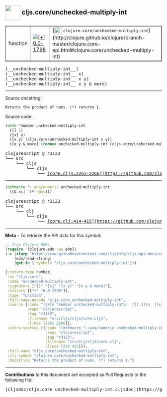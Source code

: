 ## <img width="48px" valign="middle" src="http://i.imgur.com/Hi20huC.png"> cljs.core/unchecked-multiply-int

 <table border="1">
<tr>

<td>function</td>
<td><a href="https://github.com/cljsinfo/cljs-api-docs/tree/0.0-1798"><img valign="middle" alt="[+] 0.0-1798" src="https://img.shields.io/badge/+-0.0--1798-lightgrey.svg"></a> </td>
<td>
[<img height="24px" valign="middle" src="http://i.imgur.com/1GjPKvB.png"> <samp>clojure.core/unchecked-multiply-int</samp>](http://clojure.github.io/clojure/branch-master/clojure.core-api.html#clojure.core/unchecked-multiply-int)
</td>
</tr>
</table>

 <samp>
(__unchecked-multiply-int__)<br>
</samp>
 <samp>
(__unchecked-multiply-int__ x)<br>
</samp>
 <samp>
(__unchecked-multiply-int__ x y)<br>
</samp>
 <samp>
(__unchecked-multiply-int__ x y & more)<br>
</samp>

---




Source docstring:

```
Returns the product of nums. (*) returns 1.
```

Source code:

```clj
(defn ^number unchecked-multiply-int
  ([] 1)
  ([x] x)
  ([x y] (cljs.core/unchecked-multiply-int x y))
  ([x y & more] (reduce unchecked-multiply-int (cljs.core/unchecked-multiply-int x y) more)))
```

 <pre>
clojurescript @ r3123
└── src
    └── cljs
        └── cljs
            └── <ins>[core.cljs:2261-2266](https://github.com/clojure/clojurescript/blob/r3123/src/cljs/cljs/core.cljs#L2261-L2266)</ins>
</pre>


---

```clj
(defmacro ^::ana/numeric unchecked-multiply-int
  ([& xs] `(* ~@xs)))
```

 <pre>
clojurescript @ r3123
└── src
    └── clj
        └── cljs
            └── <ins>[core.clj:414-415](https://github.com/clojure/clojurescript/blob/r3123/src/clj/cljs/core.clj#L414-L415)</ins>
</pre>

---

__Meta__ - To retrieve the API data for this symbol:

```clj
;; from Clojure REPL
(require '[clojure.edn :as edn])
(-> (slurp "https://raw.githubusercontent.com/cljsinfo/cljs-api-docs/catalog/cljs-api.edn")
    (edn/read-string)
    (get-in [:symbols "cljs.core/unchecked-multiply-int"]))
```

```clj
{:return-type number,
 :ns "cljs.core",
 :name "unchecked-multiply-int",
 :signature ["[]" "[x]" "[x y]" "[x y & more]"],
 :history [["+" "0.0-1798"]],
 :type "function",
 :full-name-encode "cljs.core_unchecked-multiply-int",
 :source {:code "(defn ^number unchecked-multiply-int\n  ([] 1)\n  ([x] x)\n  ([x y] (cljs.core/unchecked-multiply-int x y))\n  ([x y & more] (reduce unchecked-multiply-int (cljs.core/unchecked-multiply-int x y) more)))",
          :repo "clojurescript",
          :tag "r3123",
          :filename "src/cljs/cljs/core.cljs",
          :lines [2261 2266]},
 :extra-sources ({:code "(defmacro ^::ana/numeric unchecked-multiply-int\n  ([& xs] `(* ~@xs)))",
                  :repo "clojurescript",
                  :tag "r3123",
                  :filename "src/clj/cljs/core.clj",
                  :lines [414 415]}),
 :full-name "cljs.core/unchecked-multiply-int",
 :clj-symbol "clojure.core/unchecked-multiply-int",
 :docstring "Returns the product of nums. (*) returns 1."}

```

---

__Contributions__ to this document are accepted as Pull Requests to the following file:

 <pre>
[cljsdoc/cljs.core_unchecked-multiply-int.cljsdoc](https://github.com/cljsinfo/cljs-api-docs/blob/master/cljsdoc/cljs.core_unchecked-multiply-int.cljsdoc)
</pre>

